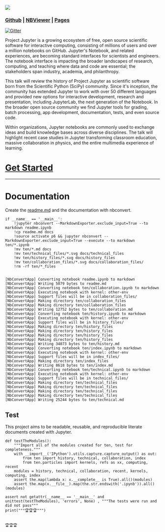 

[![](https://user-images.githubusercontent.com/4236275/35933146-bfb7ec94-0c07-11e8-98d5-8972dc4b4e39.png)](hsttps://github.com/tonyfast/ten)

### [Github](hsttps://github.com/tonyfast/ten) | [NBViewer](http://nbviewer.jupyter.org/github/tonyfast/ten/blob/master/ten/intro.ipynb) | [Pages](https://tonyfast.github.io/ten)

[![Gitter](https://badges.gitter.im/tonyfast/ten.png)](https://gitter.im/tonyfast-ten)


Project Jupyter is a growing ecosystem of free, open source scientific software for interactive computing, consisting of millions of users and over a million notebooks on GitHub.  Jupyter's Notebook, and related experiences, are becoming standard interfaces for scientists and engineers.  The notebook interface is impacting the broader landscapes of research, computing, and teaching where data and code are essential; the stakeholders span industry, academia, and philanthropy.

This talk will review the history of Project Jupyter as scientific software born from the Scientific Python (SciPy) community.  Since it's inception, the community has extended Jupyter to work with over 50 different languages and provided new options for interactive development, research and presentation, including JupyterLab, the next generation of the Notebook.  In the broader open source community we find Jupyter tools for grading, batch processing, app development, documentation, tests, and even source code.


Within organizations, Jupyter notebooks are commonly used to exchange ideas and build knowledge bases across diverse disciplines.  The talk will highlight recent case studies in Jupyter transforming classroom education, massive collaboration in physics, and the entire multimedia experience of learning.



# [Get Started](ten/index.ipynb)



---

# Documentation

Create the [readme.md](https://github.com/noffle/art-of-readme "Styleguide for the future") and the documentation with nbconvert.

    if __name__ == '__main__':
        !jupyter nbconvert --MarkdownExporter.exclude_input=True --to markdown readme.ipynb
        !cp readme.md docs
        !source activate p6 && jupyter nbconvert --MarkdownExporter.exclude_input=True --execute --to markdown ten/*.ipynb
        !mv ten/*.md docs
        !mv ten/technical_files/*.svg docs/technical_files
        !mv ten/history_files/*.svg docs/history_files
        !mv ten/collaboration_files/*.svg docs/collaboration_files/
        !rm -rf ten/*_files


    [NbConvertApp] Converting notebook readme.ipynb to markdown
    [NbConvertApp] Writing 5079 bytes to readme.md
    [NbConvertApp] Converting notebook ten/collaboration.ipynb to markdown
    [NbConvertApp] Executing notebook with kernel: other-env
    [NbConvertApp] Support files will be in collaboration_files/
    [NbConvertApp] Making directory ten/collaboration_files
    [NbConvertApp] Making directory ten/collaboration_files
    [NbConvertApp] Writing 12752 bytes to ten/collaboration.md
    [NbConvertApp] Converting notebook ten/history.ipynb to markdown
    [NbConvertApp] Executing notebook with kernel: other-env
    [NbConvertApp] Support files will be in history_files/
    [NbConvertApp] Making directory ten/history_files
    [NbConvertApp] Making directory ten/history_files
    [NbConvertApp] Making directory ten/history_files
    [NbConvertApp] Making directory ten/history_files
    [NbConvertApp] Writing 34073 bytes to ten/history.md
    [NbConvertApp] Converting notebook ten/index.ipynb to markdown
    [NbConvertApp] Executing notebook with kernel: other-env
    [NbConvertApp] Support files will be in index_files/
    [NbConvertApp] Making directory ten/index_files
    [NbConvertApp] Writing 8618 bytes to ten/index.md
    [NbConvertApp] Converting notebook ten/technical.ipynb to markdown
    [NbConvertApp] Executing notebook with kernel: other-env
    [NbConvertApp] Support files will be in technical_files/
    [NbConvertApp] Making directory ten/technical_files
    [NbConvertApp] Making directory ten/technical_files
    [NbConvertApp] Making directory ten/technical_files
    [NbConvertApp] Making directory ten/technical_files
    [NbConvertApp] Writing 25244 bytes to ten/technical.md



## Test

This project aims to be readable, reusable, and reproducible literate documents created with Jupyter.  

    def testTheModules():
        """Import all of the modules created for ten, test for completeness."""
        with __import__('IPython').utils.capture.capture_output() as out:
            from ten import history, technical, collaboration, index
            from ten.particles import kernels, refs as xx, computing, recent
        modules = history, technical, collaboration, recent, kernels, computing, index
        assert the.map(lambda x: x.__complete__ is True).all()(modules)
        assert the.map(x.__file__).map(the.str.endswith('.ipynb')).all()(modules)
                
    assert not getattr(__name__ == '__main__' and unittest(testTheModules), 'errors', None) , """The tests were run and did not pass""" 
    print("""🏆🏆🏆""")


    🏆🏆🏆

